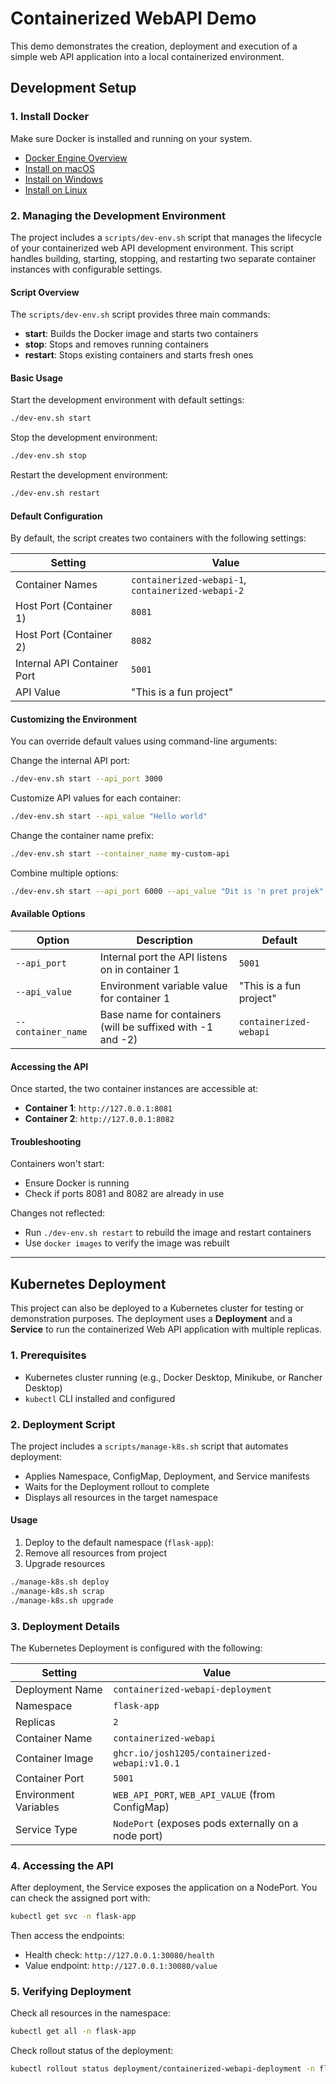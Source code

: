 # Containerized WebAPI Demo

This demo demonstrates the creation, deployment and execution of a simple web API application into a local containerized environment.

## Development Setup

### 1. Install Docker

Make sure Docker is installed and running on your system.

* [Docker Engine Overview](https://docs.docker.com/engine/install/)
* [Install on macOS](https://docs.docker.com/desktop/setup/install/mac-install/)
* [Install on Windows](https://docs.docker.com/desktop/setup/install/windows-install/)
* [Install on Linux](https://docs.docker.com/desktop/setup/install/linux/)

### 2. Managing the Development Environment

The project includes a `scripts/dev-env.sh` script that manages the lifecycle of your containerized web API development environment. This script handles building, starting, stopping, and restarting two separate container instances with configurable settings.

#### Script Overview

The `scripts/dev-env.sh` script provides three main commands:

* **start**: Builds the Docker image and starts two containers
* **stop**: Stops and removes running containers
* **restart**: Stops existing containers and starts fresh ones

#### Basic Usage

Start the development environment with default settings:

```bash
./dev-env.sh start
```

Stop the development environment:

```bash
./dev-env.sh stop
```

Restart the development environment:

```bash
./dev-env.sh restart
```

#### Default Configuration

By default, the script creates two containers with the following settings:

| Setting                     | Value                                              |
| --------------------------- | -------------------------------------------------- |
| Container Names             | `containerized-webapi-1`, `containerized-webapi-2` |
| Host Port (Container 1)     | `8081`                                             |
| Host Port (Container 2)     | `8082`                                             |
| Internal API Container Port | `5001`                                             |
| API Value                   | "This is a fun project"                            |

#### Customizing the Environment

You can override default values using command-line arguments:

Change the internal API port:

```bash
./dev-env.sh start --api_port 3000
```

Customize API values for each container:

```bash
./dev-env.sh start --api_value "Hello world"
```

Change the container name prefix:

```bash
./dev-env.sh start --container_name my-custom-api
```

Combine multiple options:

```bash
./dev-env.sh start --api_port 6000 --api_value "Dit is 'n pret projek"
```

#### Available Options

| Option             | Description                                                | Default                 |
| ------------------ | ---------------------------------------------------------- | ----------------------- |
| `--api_port`       | Internal port the API listens on in container 1            | `5001`                  |
| `--api_value`      | Environment variable value for container 1                 | "This is a fun project" |
| `--container_name` | Base name for containers (will be suffixed with -1 and -2) | `containerized-webapi`  |

#### Accessing the API

Once started, the two container instances are accessible at:

* **Container 1**: `http://127.0.0.1:8081`
* **Container 2**: `http://127.0.0.1:8082`

#### Troubleshooting

Containers won't start:

* Ensure Docker is running
* Check if ports 8081 and 8082 are already in use

Changes not reflected:

* Run `./dev-env.sh restart` to rebuild the image and restart containers
* Use `docker images` to verify the image was rebuilt

---

## Kubernetes Deployment

This project can also be deployed to a Kubernetes cluster for testing or demonstration purposes. The deployment uses a **Deployment** and a **Service** to run the containerized Web API application with multiple replicas.

### 1. Prerequisites

* Kubernetes cluster running (e.g., Docker Desktop, Minikube, or Rancher Desktop)
* `kubectl` CLI installed and configured

### 2. Deployment Script

The project includes a `scripts/manage-k8s.sh` script that automates deployment:

* Applies Namespace, ConfigMap, Deployment, and Service manifests
* Waits for the Deployment rollout to complete
* Displays all resources in the target namespace

#### Usage

1. Deploy to the default namespace (`flask-app`):
2. Remove all resources from project
3. Upgrade resources

```bash
./manage-k8s.sh deploy
./manage-k8s.sh scrap
./manage-k8s.sh upgrade
```

### 3. Deployment Details

The Kubernetes Deployment is configured with the following:

| Setting               | Value                                               |
| --------------------- | --------------------------------------------------- |
| Deployment Name       | `containerized-webapi-deployment`                   |
| Namespace             | `flask-app`                                         |
| Replicas              | `2`                                                 |
| Container Name        | `containerized-webapi`                              |
| Container Image       | `ghcr.io/josh1205/containerized-webapi:v1.0.1`      |
| Container Port        | `5001`                                              |
| Environment Variables | `WEB_API_PORT`, `WEB_API_VALUE` (from ConfigMap)    |
| Service Type          | `NodePort` (exposes pods externally on a node port) |

### 4. Accessing the API

After deployment, the Service exposes the application on a NodePort. You can check the assigned port with:

```bash
kubectl get svc -n flask-app
```

Then access the endpoints:

* Health check: `http://127.0.0.1:30080/health`
* Value endpoint: `http://127.0.0.1:30080/value`

### 5. Verifying Deployment

Check all resources in the namespace:

```bash
kubectl get all -n flask-app
```

Check rollout status of the deployment:

```bash
kubectl rollout status deployment/containerized-webapi-deployment -n flask-app
```
